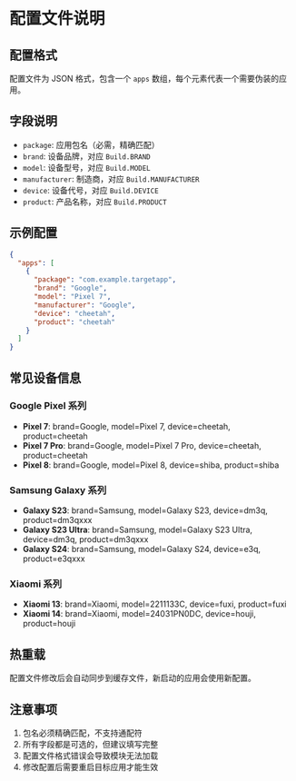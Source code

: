 # 配置文件说明

## 配置格式

配置文件为 JSON 格式，包含一个 `apps` 数组，每个元素代表一个需要伪装的应用。

## 字段说明

- `package`: 应用包名（必需，精确匹配）
- `brand`: 设备品牌，对应 `Build.BRAND`
- `model`: 设备型号，对应 `Build.MODEL`
- `manufacturer`: 制造商，对应 `Build.MANUFACTURER`
- `device`: 设备代号，对应 `Build.DEVICE`
- `product`: 产品名称，对应 `Build.PRODUCT`

## 示例配置

```json
{
  "apps": [
    {
      "package": "com.example.targetapp",
      "brand": "Google",
      "model": "Pixel 7",
      "manufacturer": "Google",
      "device": "cheetah",
      "product": "cheetah"
    }
  ]
}
```

## 常见设备信息

### Google Pixel 系列
- **Pixel 7**: brand=Google, model=Pixel 7, device=cheetah, product=cheetah
- **Pixel 7 Pro**: brand=Google, model=Pixel 7 Pro, device=cheetah, product=cheetah
- **Pixel 8**: brand=Google, model=Pixel 8, device=shiba, product=shiba

### Samsung Galaxy 系列
- **Galaxy S23**: brand=Samsung, model=Galaxy S23, device=dm3q, product=dm3qxxx
- **Galaxy S23 Ultra**: brand=Samsung, model=Galaxy S23 Ultra, device=dm3q, product=dm3qxxx
- **Galaxy S24**: brand=Samsung, model=Galaxy S24, device=e3q, product=e3qxxx

### Xiaomi 系列
- **Xiaomi 13**: brand=Xiaomi, model=2211133C, device=fuxi, product=fuxi
- **Xiaomi 14**: brand=Xiaomi, model=24031PN0DC, device=houji, product=houji

## 热重载

配置文件修改后会自动同步到缓存文件，新启动的应用会使用新配置。

## 注意事项

1. 包名必须精确匹配，不支持通配符
2. 所有字段都是可选的，但建议填写完整
3. 配置文件格式错误会导致模块无法加载
4. 修改配置后需要重启目标应用才能生效


